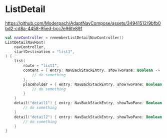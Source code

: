# ListDetail

https://github.com/Moderpach/AdaptNavCompose/assets/34941512/9bfb0bd2-cd8a-4458-95ed-bcc7e96fe891

```kotlin
val navController = rememberListDetailNavController()
ListDetailNavHost(
    navController,
    startDestination = "list1",
) {
    list(
        route = "list1",
        content = { entry: NavBackStackEntry, showTwoPane: Boolean ->
            // do something
        },
        placeholder = { entry: NavBackStackEntry, showTwoPane: Boolean ->
            // do something
        }
    )
    detail("detail1") { entry: NavBackStackEntry, showTwoPane: Boolean ->
        // do something
    }
    detail("detail2") { entry: NavBackStackEntry, showTwoPane: Boolean ->
        // do something
    }
}
```
